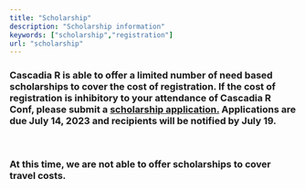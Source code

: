 ```yaml
---
title: "Scholarship"
description: "Scholarship information"
keywords: ["scholarship","registration"]
url: "scholarship"
---
```


<h3>Cascadia R is able to offer a limited number of need based scholarships to cover the cost of registration. If the cost of registration is inhibitory to your attendance of Cascadia R Conf, please submit a <a href="https://forms.gle/d4vfyJvyRKuagCXQ6">scholarship application.</a> Applications are due July 14, 2023 and recipients will be notified by July 19.
</h3>

<br>

<h3>At this time, we are not able to offer scholarships to cover travel costs.
</h3>

<br><br>

<!--
-->
